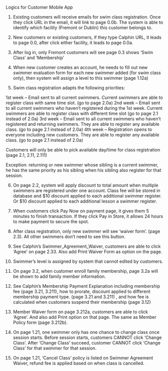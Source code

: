 Logics for Customer Mobile App
1.	Existing customers will receive emails for swim class registration.  Once they click URL in the email, it will link to page 0.0b. The system is able to identify which facility (Fremont or Dublin) this customer belongs to. 

2.	New customers or existing customers, if they type Calphin URL, it leads to page 0.0, after click either facility, it leads to page 0.0a. 


3.	After log in, only Fremont customers will see page 0.3 shows ‘Swim Class’ and ‘Membership’

4.	When new customer creates an account, he needs to fill out new swimmer evaluation form for each new swimmer added (for swim class only), then system will assign a level to this swimmer (page 1.12a)

5.	Swim class registration adapts the following priorities:

1st week – Email sent to all current swimmers. Current swimmers are able to register class with same time slot. (go to page 2.0a)
2nd week – Email sent to all current swimmers who haven’t registered during the 1st week. Current swimmers are able to register class with different time slot (go to page 2.1 instead of 2.0a) 
3rd week – Email sent to all current swimmers who haven’t registered and returning swimmers. They are able to register any available class. (go to page 2.1 instead of 2.0a) 
4th week – Registration opens to everyone including new customers.  They are able to register any available class. (go to page 2.1 instead of 2.0a) 

Customers will only be able to pick available day/time for class registration (page 2.1, 2.11, 2.111)

Exception:  returning or new swimmer whose sibling is a current swimmer, he has the same priority as his sibling when his sibling also register for that session.

6.	On page 2.2, system will apply discount to total amount when multiple swimmers are registered under one account. Class fee will be stored in database and $10 discount applied to each additional swimmer register. Or $10 discount applied to each additional lesson a swimmer register.

7.	When customers click Pay Now on payment page, it gives them 5 minutes to finish transaction. If they click Pay in Store, it allows 24 hours to make payment to secure the spot. 

8.	After class registration, only new swimmer will see ‘waiver form’. 
(page 2.3). All other swimmers don’t need to see this button.

9.	See Calphin’s Swimmer_Agreement_Waiver, customers are able to click ‘Agree’ on page 2.33. Also add Print Waiver Form as option on the page. 

10.	Swimmer’s level is assigned by system that cannot edited by customers.

11.	On page 3.2, when customer enroll family membership, page 3.2a will be shown to add family member information.

12.	See Calphin’s Membership Payment Explanation including membership fee (page 3.21, 3.211), how to prorate, discount applied to different membership payment type. (page 3.21 and 3.211) , and how fee is calculated when customers suspend their membership (page 3.12)

13.	Member Waiver form on page 3.212a, customers are able to click ‘Agree’.  And also add Print option on that page. The same as Member Policy form (page 3.212b). 

14.	On page 1.21, one swimmer only has one chance to change class once session starts. Before session starts, customers CANNOT click ‘Change Class’. After ‘Change Class’ succeed, customer CANNOT click ‘Change Class’ for that swimmer for that session. 

15.	On page 1.21, ‘Cancel Class’ policy is listed on Swimmer Agreement Waiver, refund fee is applied based on when class is cancelled. 







